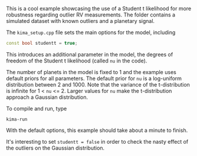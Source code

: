 This is a cool example showcasing the use of a Student t likelihood for more
robustness regarding outlier RV measurements. The folder contains a simulated
dataset with known outliers and a planetary signal. 

The `kima_setup.cpp` file sets the main options for the model, including

```c++
const bool studentt = true;
```

This introduces an additional parameter in the model, the degrees of freedom of
the Student t likelihood (called `nu` in the code).

The number of planets in the model is fixed to 1 and the example uses default
priors for all parameters. The default prior for `nu` is a log-uniform
distribution between 2 and 1000. Note that the variance of the t-distribution is
infinite for 1 < `nu` <= 2. Larger values for `nu` make the t-distribution
approach a Gaussian distribution.

To compile and run, type

```
kima-run
```

With the default options, this example should take about a minute to finish.

It's interesting to set `studentt = false` in order to check the nasty effect of
the outliers on the Gaussian distribution.